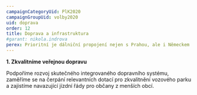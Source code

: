 ```yaml
---
campaignCategoryUid: PlK2020
campaignGroupUid: volby2020
uid: doprava
order: 12
title: Doprava a infrastruktura
#garant: nikola.indrova
perex: Prioritní je dálniční propojení nejen s Prahou, ale i Německem
---
```


**1.  Zkvalitníme veřejnou dopravu** 
    
Podpoříme rozvoj skutečného integrovaného dopravního systému, zaměříme se na čerpání relevantních dotací pro zkvalitnění vozového parku a zajistíme navazující jízdní řády pro občany z menších obcí.
